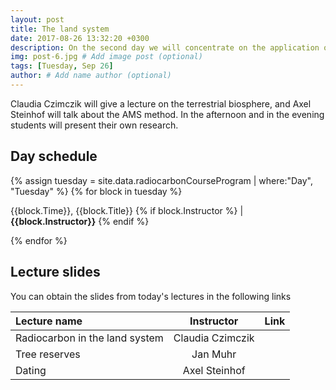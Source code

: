 ```yaml
---
layout: post
title: The land system
date: 2017-08-26 13:32:20 +0300
description: On the second day we will concentrate on the application of radiocarbon to study terrestrial systems
img: post-6.jpg # Add image post (optional)
tags: [Tuesday, Sep 26]
author: # Add name author (optional)
---
```


Claudia Czimczik will give a lecture on the terrestrial biosphere, and Axel Steinhof will talk about the AMS method. 
In the afternoon and in the evening students will present their own research. 

## Day schedule

{% assign tuesday = site.data.radiocarbonCourseProgram | where:"Day", "Tuesday" %}
{% for block in tuesday %}
<p>{{block.Time}}, {{block.Title}} {% if block.Instructor %} | <b>{{block.Instructor}}</b> {% endif %} </p>
{% endfor %}


<br>

## Lecture slides
You can obtain the slides from today's lectures in the following links

| Lecture name | Instructor | Link |
|:-------------|:----------:|:------:|
| Radiocarbon in the land system | Claudia Czimczik | <a href="{{ site.baseurl }}/lectures/Czimczik_Land.pdf"> <i class="fa fa-file" aria-hidden="true"></i></a>  |
| Tree reserves | Jan Muhr | <a href="{{ site.baseurl }}/lectures/Muhr_tree_reserves.pdf"> <i class="fa fa-file" aria-hidden="true"></i></a> |
| Dating | Axel Steinhof | |

